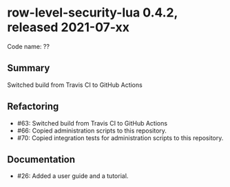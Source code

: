 # row-level-security-lua 0.4.2, released 2021-07-xx

Code name: ??

## Summary

Switched build from Travis CI to GitHub Actions

## Refactoring

* #63: Switched build from Travis CI to GitHub Actions
* #66: Copied administration scripts to this repository.
* #70: Copied integration tests for administration scripts to this repository.
  
## Documentation

* #26: Added a user guide and a tutorial.